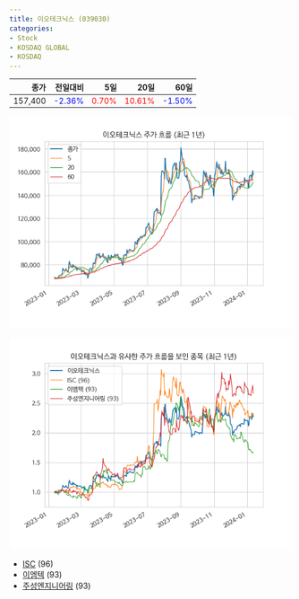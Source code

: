 ```yaml
---
title: 이오테크닉스 (039030)
categories:
- Stock
- KOSDAQ GLOBAL
- KOSDAQ
---
```


|종가|전일대비|5일|20일|60일|
|---:|-------:|--:|---:|---:|
|157,400|<span style="color: blue">-2.36%</span>|<span style="color: red">0.70%</span>|<span style="color: red">10.61%</span>|<span style="color: blue">-1.50%</span>|


<!-- more -->

![039030](/assets/images/stock/039030.png)

![039030](/assets/images/stock/039030_sim.png)

- [ISC](/095340/) (96)
- [이엠텍](/091120/) (93)
- [주성엔지니어링](//036930/) (93)